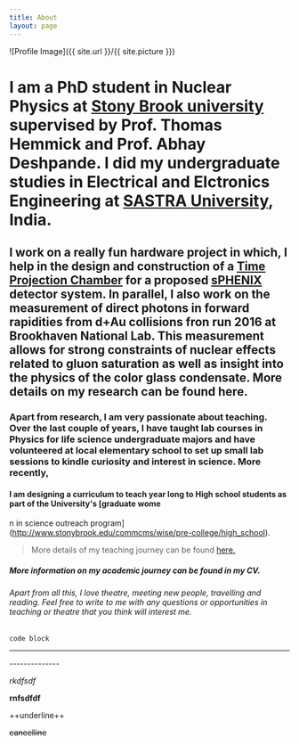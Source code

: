 ```yaml
---
title: About
layout: page
---
```

![Profile Image]({{ site.url }}/{{ site.picture }})

# I am a PhD student in Nuclear Physics at [Stony Brook university](http://www.physics.sunysb.edu/Physics/) supervised by Prof. Thomas Hemmick and Prof. Abhay Deshpande. I did my undergraduate studies in Electrical and Elctronics Engineering at [SASTRA University](http://www.sastra.edu/), India. 

## I work on a really fun hardware project in which, I help in the design and construction of a [Time Projection Chamber](https://en.wikipedia.org/wiki/Time_projection_chamber) for a proposed [sPHENIX](https://www.sphenix.bnl.gov/web/)  detector system. In parallel, I also work on the measurement of direct photons in forward rapidities from d+Au collisions fron run 2016 at Brookhaven National Lab. This measurement allows for strong constraints of nuclear effects related to gluon saturation as well as insight into the physics of the color glass condensate. More details on my research can be found here.

### Apart from research, I am very passionate about teaching. Over the last couple of years, I have taught lab courses in Physics for life science undergraduate majors and have volunteered at local elementary school to set up small lab sessions to kindle curiosity and interest in science. More recently, 
#### I am designing a curriculum to teach year long to High school students as part of the University's [graduate wome
n in science outreach program](http://www.stonybrook.edu/commcms/wise/pre-college/high_school). 
> More details of my teaching journey can be found [here.](https://niveditharam.github.io/teaching/)


##### More information on my academic journey can be found in my CV.

###### Apart from all this, I love theatre, meeting new people, travelling and reading. Feel free to write to me with any questions or opportunities in teaching or theatre that you think will interest me. 


```code block```

<hr/>
--------------

*rkdfsdf*

**rnfsdfdf**

++underline++

~~cancelline~~
